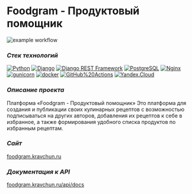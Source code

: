# Foodgram - Продуктовый помощник
![example workflow](https://github.com/Loklipon/foodgram-project-react/actions/workflows/foodgram_workflow.yml/badge.svg)  

### _Стек технологий_
[![Python](https://img.shields.io/badge/-Python-464646?style=flat-square&logo=Python)](https://www.python.org/)
[![Django](https://img.shields.io/badge/-Django-464646?style=flat-square&logo=Django)](https://www.djangoproject.com/)
[![Django REST Framework](https://img.shields.io/badge/-Django%20REST%20Framework-464646?style=flat-square&logo=Django%20REST%20Framework)](https://www.django-rest-framework.org/)
[![PostgreSQL](https://img.shields.io/badge/-PostgreSQL-464646?style=flat-square&logo=PostgreSQL)](https://www.postgresql.org/)
[![Nginx](https://img.shields.io/badge/-NGINX-464646?style=flat-square&logo=NGINX)](https://nginx.org/ru/)
[![gunicorn](https://img.shields.io/badge/-gunicorn-464646?style=flat-square&logo=gunicorn)](https://gunicorn.org/)
[![docker](https://img.shields.io/badge/-Docker-464646?style=flat-square&logo=docker)](https://www.docker.com/)
[![GitHub%20Actions](https://img.shields.io/badge/-GitHub%20Actions-464646?style=flat-square&logo=GitHub%20actions)](https://github.com/features/actions)
[![Yandex.Cloud](https://img.shields.io/badge/-Yandex.Cloud-464646?style=flat-square&logo=Yandex.Cloud)](https://cloud.yandex.ru/)

### _Описание проекта_
Платформа «Foodgram - Продуктовый помощник»
Это платформа для создания и публикации своих кулинарных рецептов с возможностью подписываться на других авторов, добавления их рецептов к себе в избранное, а также формирования удобного списка продуктов по избранным рецептам.

### _Сайт_
[foodgram.kravchun.ru](foodgram.kravchun.ru)

### _Документация к API_
[foodgram.kravchun.ru/api/docs](foodgram.kravchun.ru/api/docs)

